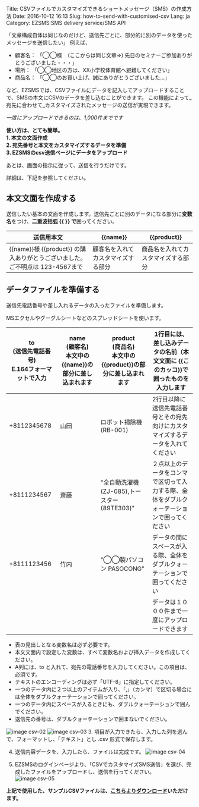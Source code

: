 Title: CSVファイルでカスタマイズできるショートメッセージ（SMS）の作成方法
Date: 2016-10-12 16:13
Slug: how-to-send-with-customised-csv
Lang: ja
Category: EZSMS:SMS delivery service/SMS API

「文章構成自体は同じなのだけど、送信先ごとに、部分的に別のデータを使ったメッセージを送信したい」
例えば、
- 顧客名： 「◯◯様　（ここからは同じ文章⇒) 先日のセミナーご参加ありがとうございました・・・」
- 場所： 「◯◯地区の方は、XX小学校体育館へ避難してください」
- 商品名： 「◯◯のお買い上げ、誠にありがとうございました…」

など、EZSMSでは、CSVファイルにデータを記入してアップロードすることで、SMSの本文にCSVのデータを差し込むことができます。 
この機能によって_宛先に合わせて_カスタマイズされたメッセージの送信が実現できます。

*一度にアップロードできるのは、1,000件までです*

**使い方は、とても簡単。** <br>
**1. 本文の文面作成** <br>
**2. 宛先番号と本文をカスタマイズするデータを準備** <br>
**3. EZSMSのcsv送信ページにデータをアップロード** <br>

あとは、画面の指示に従って、送信を行うだけです。

詳細は、下記を参照してください。

## 本文文面を作成する


送信したい基本の文面を作成します。送信先ごとに別のデータになる部分に**変数名**をつけ、**二重波括弧 {{ }} で**囲ってください。

|送信用本文|{{name}}|{{product}}|
|------------------------|------------------------|------------------------|
|{{name}}様 {{product}} の購入ありがとうございました。ご不明点は 123-4567まで|顧客名を入れてカスタマイズする部分|商品名を入れてカスタマイズする部分|


## データファイルを準備する
送信先電話番号や差し入れるデータの入ったファイルを準備します。

MSエクセルやグーグルシートなどのスプレッドシートを使います。

|to <br> (送信先電話番号)<br>E.164フォーマットで入力|name <br>(顧客名)<br>本文中の {{name}}の部分に差し込まれます|product<br>(商品名)<br>本文中の {{product}}の部分に差し込まれます|1行目には、差し込みデータの名前（本文文面に {{このカッコ}}で囲ったものを入力します|
|-----------|----|----------|------------------------------|
|+8112345678|山田|ロボット掃除機(RB-001)|2行目以降に送信先電話番号とその宛先向けにカスタマイズするデータを入れてください|
|+8111234567|斎藤|"全自動洗濯機(ZJ-085),トースター(89TE303)"|２点以上のデータをコンマで区切って入力する際、全体をダブルクォーテーションで囲ってください|
|+8111123456|竹内|"◯◯製パソコン PASOCONG"|データの間にスペースが入る際、全体をダブルクォーテーションで囲ってください|
||||データは１０００件まで一度にアップロードできます|


* 表の見出しとなる変数名は必ず必要です。
* 本文文面内で設定した変数は、すべて変数名および挿入データを作成してください。
* A列には、to と入れて、宛先の電話番号を入力してください。この項目は、必須です。
* テキストのエンコーディングは必ず「UTF-8」に指定してください。 
* 一つのデータ内に２つ以上のアイテムが入り、「,」（カンマ）で区切る場合には全体をダブルクォーテーションで囲ってください。
* 一つのデータ内にスペースが入るときにも、ダブルクォーテーションで囲んでください。
* 送信先の番号は、ダブルクォーテーションで囲まないでください。

![image csv-02](/images/csv-02.png)
![image csv-03](/images/csv-03.png)
3. 項目が入力できたら、入力した列を選んで、フォーマットし、「テキスト」とし .csv 形式で保存します。

4. 送信内容データを、入力したら、ファイルは完成です。
![image csv-04](/images/csv-04.png)

5. EZSMSのログインページより、「CSVでカスタマイズSMS送信」を選び、完成したファイルをアップロードし、送信を行ってください。
![image csv-05](/images/csv-05.png)

__上記で使用した、サンプルCSVファイルは、<a href="/images/ezsms_csvsample.csv" download target="_blank">こちらよりダウンロード</a>いただけます。__

